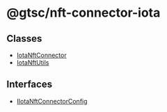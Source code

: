 # @gtsc/nft-connector-iota

## Classes

- [IotaNftConnector](classes/IotaNftConnector.md)
- [IotaNftUtils](classes/IotaNftUtils.md)

## Interfaces

- [IIotaNftConnectorConfig](interfaces/IIotaNftConnectorConfig.md)
